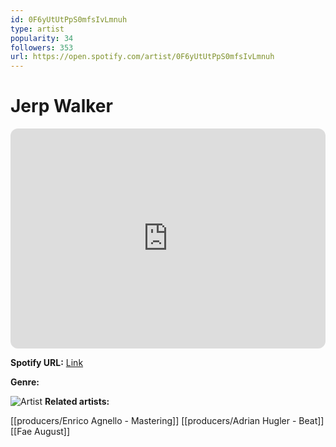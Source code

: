 ```yaml
---
id: 0F6yUtUtPpS0mfsIvLmnuh
type: artist
popularity: 34
followers: 353
url: https://open.spotify.com/artist/0F6yUtUtPpS0mfsIvLmnuh
---
```

# Jerp Walker

<iframe style="border-radius:12px" src="https://open.spotify.com/embed/artist/0F6yUtUtPpS0mfsIvLmnuh" width="100%" height="352" frameBorder="0" allowfullscreen="" allow="autoplay; clipboard-write; encrypted-media; fullscreen; picture-in-picture" loading="lazy"></iframe>

**Spotify URL:** [Link](https://open.spotify.com/artist/0F6yUtUtPpS0mfsIvLmnuh)

**Genre:** 

![Artist](https://i.scdn.co/image/ab6761610000e5ebd77a0ff96f6de50a9d1cf385)
**Related artists:**

[[producers/Enrico Agnello - Mastering]]
[[producers/Adrian Hugler - Beat]]
[[Fae August]]
